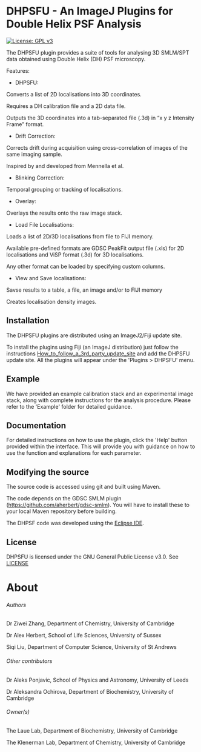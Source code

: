DHPSFU - An ImageJ Plugins for Double Helix PSF Analysis 
===========================================================

[![License: GPL v3](https://img.shields.io/badge/License-GPLv3-blue.svg)](https://www.gnu.org/licenses/gpl-3.0)

The DHPSFU plugin provides a suite of tools for analysing 3D SMLM/SPT data obtained using Double Helix (DH) PSF microscopy. 

Features:

- DHPSFU: 

Converts a list of 2D localisations into 3D coordinates. 

Requires a DH calibration file and a 2D data file.

Outputs the 3D coordinates into a tab-separated file (.3d) in “x y z Intensity Frame” format.  

- Drift Correction:

Corrects drift during acquisition using cross-correlation of images of the same imaging sample. 

Inspired by and developed from Mennella et al.

- Blinking Correction:

Temporal grouping or tracking of localisations.

- Overlay: 

Overlays the results onto the raw image stack.

- Load File Localisations: 

Loads a list of 2D/3D localisations from file to FIJI memory.

Available pre-defined formats are GDSC PeakFit output file (.xls) for 2D localisations and ViSP format (.3d) for 3D localisations.

Any other format can be loaded by specifying custom columns.

- View and Save localisations:

Savse results to a table, a file, an image and/or to FIJI memory

Creates localisation density images.


Installation
------------

The DHPSFU plugins are distributed using an ImageJ2/Fiji update site.

To install the plugins using Fiji (an ImageJ distribution) just follow the
instructions [How_to_follow_a_3rd_party_update_site](http://fiji.sc/How_to_follow_a_3rd_party_update_site)
and add the DHPSFU update site. All the plugins will appear under the 'Plugins > DHPSFU' menu.

Example
------------

We have provided an example calibration stack and an experimental image stack, along with complete instructions for the analysis procedure.
Please refer to the 'Example' folder for detailed guidance.

Documentation
-------------

For detailed instructions on how to use the plugin, click the 'Help' button provided within the interface. 
This will provide you with guidance on how to use the function and explanations for each parameter.


Modifying the source
--------------------

The source code is accessed using git and built using Maven.

The code depends on the GDSC SMLM plugin (https://github.com/aherbert/gdsc-smlm).
You will have to install these to your local Maven repository before building.

The DHPSF code was developed using the [Eclipse IDE](https://eclipse.org/).

License
-------

DHPSFU is licensed under the GNU General Public License v3.0. See [LICENSE](LICENSE.txt)


# About #

###### Authors ######
Dr Ziwei Zhang, Department of Chemistry, University of Cambridge

Dr Alex Herbert, School of Life Sciences, University of Sussex

Siqi Liu, Department of Computer Science, University of St Andrews

###### Other contributors ######
Dr Aleks Ponjavic, School of Physics and Astronomy, University of Leeds

Dr Aleksandra Ochirova, Department of Biochemistry, University of Cambridge


###### Owner(s) ######
The Laue Lab, Department of Biochemistry, University of Cambridge

The Klenerman Lab, Department of Chemistry, University of Cambridge
